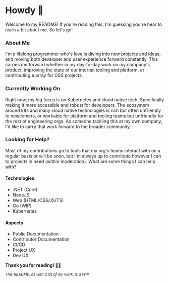 # Howdy 👋

Welcome to my README! If you're reading this, I'm guessing you're hear to learn a bit about me. So let's go!

### About Me

I'm a lifelong programmer who's love is diving into new projects and ideas, and moving both developer and user experience forward constantly. This carries me forward whether in my day-to-day work on my company's product, improving the state of our internal tooling and platform, or contributing a array for OSS projects. 

### Currently Working On

Right now, my big focus is on Kubernetes and cloud native tech. Specifically making it more accessible and robust for developers. The ecosystem around k8s and many cloud native technologies is rich but often unfriendly to newcomers, or workable for platform and tooling teams but unfriendly for the rest of engineering orgs. As someone tackling this at my own company, I'd like to carry that work forward to the broader community.

### Looking for Help?

Most of my contributions go to tools that my org's teams interact with on a regular basis or will be soon, but I'm always up to contribute however I can to projects in need (within moderation). What are some things I can help with?

#### Technologies
* .NET (Core)
* NodeJS
* Web (HTML/CSS/JS/TS)
* Go (WIP)
* Kubernetes

#### Aspects
* Public Documentation
* Contributor Documentation
* CI/CD
* Project UX
* Dev UX

**Thank you for reading! 🙋‍♂**

<sub>_This README, as with a lot of my work, is a WIP_</sub>
